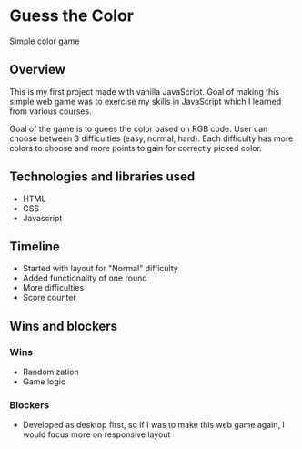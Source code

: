 # Guess the Color
Simple color game

## Overview 
This is my first project made with vanilla JavaScript. Goal of making this simple web game was to exercise my skills in JavaScript which I learned from various courses.

Goal of the game is to guees the color based on RGB code. User can choose between 3 difficulties (easy, normal, hard). 
Each difficulty has more colors to choose and more points to gain for correctly picked color.

## Technologies and libraries used
- HTML
- CSS 
- Javascript

## Timeline

- Started with layout for "Normal" difficulty
- Added functionality of one round
- More difficulties
- Score counter

## Wins and blockers

### Wins 

- Randomization
- Game logic

### Blockers

- Developed as desktop first, so if I was to make this web game again, I would focus more on responsive layout

